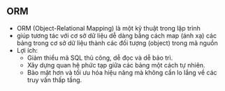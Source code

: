 ## ORM
- ORM (Object-Relational Mapping) là một kỹ thuật trong lập trình
- giúp tương tác với cơ sở dữ liệu dễ dàng bằng cách map (ánh xạ) các bảng trong cơ sở dữ liệu thành các đối tượng (object) trong mã nguồn
- Lợi ích:
  - Giảm thiểu mã SQL thủ công, dễ đọc và dễ bảo trì.
  - Xây dựng quan hệ phức tạp giữa các bảng một cách tự nhiên.
  - Bảo mật hơn và tối ưu hóa hiệu năng mà không cần lo lắng về các truy vấn thấp tầng.